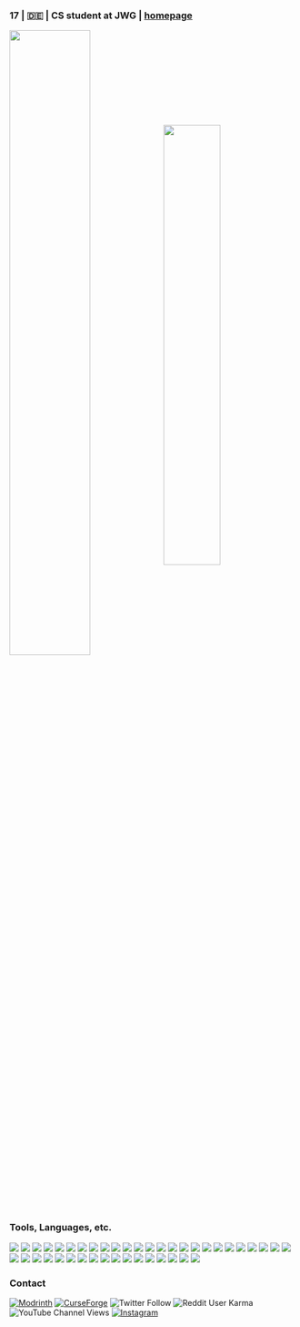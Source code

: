 ### 17 | 🇩🇪 | CS student at JWG | [homepage](https://jonasjones.me)

<a><img align="center" src="https://github-readme-stats.vercel.app/api?username=J-onasJones&show_icons=true&theme=gotham" width="53%"></a>
<a><img align="center" src="https://github-readme-stats.vercel.app/api/top-langs/?username=J-onasJones&layout=compact&theme=dark" width="44.5%"></a>

### Tools, Languages, etc.

![](https://img.shields.io/badge/OS-Linux-informational?style=flat&logo=linux&logoColor=white&color=gold)
![](https://img.shields.io/badge/OS-Arch_Linux-informational?style=flat&logo=archlinux&logoColor=white&color=168BC6)
![](https://img.shields.io/badge/IDE-Intellij_IDEA-informational?style=flat&logo=intellijidea&logoColor=white&color=8450A9)
![](https://img.shields.io/badge/IDE-VS_Code-informational?style=flat&logo=visualstudiocode&logoColor=white&color=blue)
![](https://img.shields.io/badge/IDE-Arduino_IDE-informational?style=flat&logo=arduino&logoColor=white&color=00989D)
![](https://img.shields.io/badge/IDE-Pycharm-informational?style=flat&logo=pycharm&logoColor=white&color=20CC82)
![](https://img.shields.io/badge/Editors-Vim-informational?style=flat&logo=vim&logoColor=white&color=019733)
![](https://img.shields.io/badge/Editors-Aseprite-informational?style=flat&logo=aseprite&logoColor=white&color=647C92)
![](https://img.shields.io/badge/Editor-Sublime_Text-informational?style=flat&logo=sublimetext&logoColor=white&color=F29000)
![](https://img.shields.io/badge/Editor-Blender-informational?style=flat&logo=blender&logoColor=white&color=DE7000)
![](https://img.shields.io/badge/Code-Rust-informational?style=flat&logo=rust&logoColor=white&color=EA4800)
![](https://img.shields.io/badge/Code-Java-informational?style=flat&logo=java&logoColor=white&color=EA2D2E)
![](https://img.shields.io/badge/Code-C++-informational?style=flat&logo=cplusplus&logoColor=white&color=6092C7)
![](https://img.shields.io/badge/Code-C-informational?style=flat&logo=c&logoColor=white&color=5B6ABE)
![](https://img.shields.io/badge/Code-Python-informational?style=flat&logo=python&logoColor=white&color=36709C)
![](https://img.shields.io/badge/Code-Javascript-informational?style=flat&logo=javascript&logoColor=white&color=F2D300)
![](https://img.shields.io/badge/Code-HTML-informational?style=flat&logo=html5&logoColor=white&color=F25321)
![](https://img.shields.io/badge/Code-CSS-informational?style=flat&logo=css3&logoColor=white&color=208EE6)
![](https://img.shields.io/badge/Code-PHP-informational?style=flat&logo=php&logoColor=white&color=7175AA)
![](https://img.shields.io/badge/Code-Json-informational?style=flat&logo=json&logoColor=white&color=262626)
![](https://img.shields.io/badge/Code-sql-informational?style=flat&logo=sqlite&logoColor=white&color=3476B5)
![](https://img.shields.io/badge/Code-Brainfuck-informational?style=flat&logo=brainfuck&logoColor=white&color=6137AD)
![](https://img.shields.io/badge/Code-Shellscript-informational?style=flat&logo=gnubash&logoColor=white&color=262E34)
![](https://img.shields.io/badge/Code-Markdown-informational?style=flat&logo=markdown&logoColor=white&color=000000)
![](https://img.shields.io/badge/Shell-Bash-informational?style=flat&logo=gnubash&logoColor=white&color=262E34)
![](https://img.shields.io/badge/Shell-ZSH-informational?style=flat&logo=zsh&logoColor=white&color=4BD7B7)
![](https://img.shields.io/badge/Tool-Git-informational?style=flat&logo=git&logoColor=white&color=D15238)
![](https://img.shields.io/badge/Tool-GitHub-informational?style=flat&logo=github&logoColor=white&color=505050)
![](https://img.shields.io/badge/Tool-NPM-informational?style=flat&logo=npm&logoColor=white&color=AD3D37)
![](https://img.shields.io/badge/Tool-NodeJS-informational?style=flat&logo=node.js&logoColor=white&color=6EA35E)
![](https://img.shields.io/badge/Framework-Electron-informational?style=flat&logo=electron&logoColor=white&color=9FECF1)
![](https://img.shields.io/badge/Toolkit-GTK-informational?style=flat&logo=gtk&logoColor=white&color=D80000)
![](https://img.shields.io/badge/Toolkit-QT-informational?style=flat&logo=qt&logoColor=white&color=41CD52)
![](https://img.shields.io/badge/Toolchain-Fabric-informational?style=flat&logo=fabricmc&logoColor=white&color=D0C5AB)
![](https://img.shields.io/badge/Toolchain-Quilt-informational?style=flat&logo=quiltmc&logoColor=white&color=1A1129)
![](https://img.shields.io/badge/Toolchain-Forge-informational?style=flat&logo=curseforge&logoColor=white&color=1F2A41)
![](https://img.shields.io/badge/Toolchain-Mojang_Studios-informational?style=flat&logo=mojangstudios&logoColor=white&color=EF323D)
![](https://img.shields.io/badge/Toolchain-Modrinth-informational?style=flat&logo=modrinth&logoColor=white&color=1ACE65)
![](https://img.shields.io/badge/Toolchain-Curseforge-informational?style=flat&logo=curseforge&logoColor=white&color=1F2A41)
![](https://img.shields.io/badge/Platform-Raspberry_PI-informational?style=flat&logo=raspberrypi&logoColor=white&color=B2113F)
![](https://img.shields.io/badge/Platform-Arduino-informational?style=flat&logo=arduino&logoColor=white&color=00989D)
![](https://img.shields.io/badge/Architecture-ARM-informational?style=flat&logo=arm&logoColor=white&color=0088B4)


### Contact

[![Modrinth](https://img.shields.io/badge/Modrinth-j--onasjones-edf6d3?style=plastic&labelColor=20d76c)](https://modrinth.com/user/j-onasjones)
[![CurseForge](https://img.shields.io/badge/Curseforge-jonas_jones_-edf6d3?style=plastic&labelColor=228B22)](https://www.curseforge.com/members/jonas_jones_/projects)
![Twitter Follow](https://img.shields.io/twitter/follow/Jonas_Jones_?label=Twitter%20%40Jonas_Jones_&style=plastic)
![Reddit User Karma](https://img.shields.io/reddit/user-karma/combined/Jonas_Jones_?color=red&label=Reddit%20u%2FJonas_Jones_&style=plastic)
![YouTube Channel Views](https://img.shields.io/youtube/channel/views/UCVIxvKBIMSMgurYS8pK7fSg?label=Youtube&style=flat)
[![Instagram](https://img.shields.io/badge/Instagram-__jonas__jones__-edf6d3?style=plastic&labelColor=fb048e)](https://www.instagram.com/_jonas_jones_/)